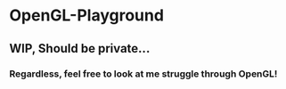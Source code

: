 # OpenGL-Playground

## WIP, Should be private...
### Regardless, feel free to look at me struggle through OpenGL!

